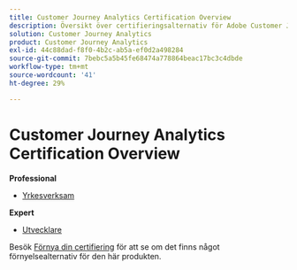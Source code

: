 ```yaml
---
title: Customer Journey Analytics Certification Overview
description: Översikt över certifieringsalternativ för Adobe Customer Journey Analytics
solution: Customer Journey Analytics
product: Customer Journey Analytics
exl-id: 44c88dad-f8f0-4b2c-ab5a-ef0d2a498284
source-git-commit: 7bebc5a5b45fe68474a778864beac17bc3c4dbde
workflow-type: tm+mt
source-wordcount: '41'
ht-degree: 29%

---
```


# Customer Journey Analytics Certification Overview

**Professional**

* [Yrkesverksam](/help/certifications/acja/acja-p-business.md)

**Expert**

* [Utvecklare](/help/certifications/acja/acja-e-developer.md) <!--AD0-E604-->

Besök [Förnya din certifiering](/help/certifications/renew.md) för att se om det finns något förnyelsealternativ för den här produkten.
